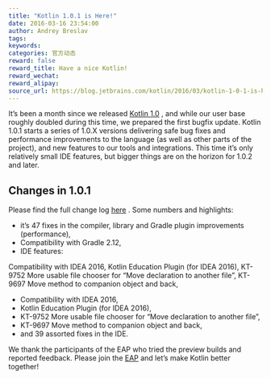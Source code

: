 ```yaml
---
title: "Kotlin 1.0.1 is Here!"
date: 2016-03-16 23:54:00
author: Andrey Breslav
tags:
keywords:
categories: 官方动态
reward: false
reward_title: Have a nice Kotlin!
reward_wechat:
reward_alipay:
source_url: https://blog.jetbrains.com/kotlin/2016/03/kotlin-1-0-1-is-here/
---
```


It’s been a month since we released [Kotlin 1.0](http://blog.jetbrains.com/kotlin/2016/02/kotlin-1-0-released-pragmatic-language-for-jvm-and-android/) , and while our user base roughly doubled during this time, we prepared the first bugfix update.
Kotlin 1.0.1 starts a series of 1.0.X versions delivering safe bug fixes and performance improvements to the language (as well as other parts of the project), and new features to our tools and integrations. This time it’s only relatively small IDE features, but bigger things are on the horizon for 1.0.2 and later.
## Changes in 1.0.1

Please find the full change log [here](https://github.com/JetBrains/kotlin/releases/tag/1.0.1) . Some numbers and highlights:

* it’s 47 fixes in the compiler, library and Gradle plugin improvements (performance),
* Compatibility with Gradle 2.12,
* IDE features:


Compatibility with IDEA 2016,
Kotlin Education Plugin (for IDEA 2016),
KT-9752 More usable file chooser for “Move declaration to another file”, 
KT-9697 Move method to companion object and back,
* Compatibility with IDEA 2016,
* Kotlin Education Plugin (for IDEA 2016),
* KT-9752 More usable file chooser for “Move declaration to another file”,
* KT-9697 Move method to companion object and back,
* and 39 assorted fixes in the IDE.

We thank the participants of the EAP who tried the preview builds and reported feedback. Please join the [EAP](https://discuss.kotlinlang.org/t/kotlin-1-0-1-eap/1525) and let’s make Kotlin better together!
